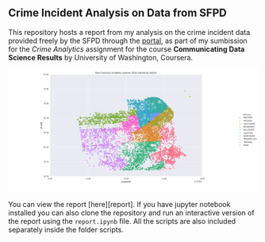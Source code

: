 
## Crime Incident Analysis on Data from SFPD


This repository hosts a report from my analysis on the crime incident data provided freely by the SFPD through the [portal](https://data.sfgov.org/), as part of my sumbission for the _Crime Analytics_ assignment for the course __Communicating Data Science Results__ by University of Washington, Coursera.

![alt text](https://github.com/PGryllos/SanFranciscoCrimeAnalysis/blob/master/figures/figure_1_density.png)

You can view the report [here][report]. If you have jupyter notebook installed you can also clone the repository and run
an interactive version of the report using the `report.ipynb` file. All the scripts are also included separately inside the folder scripts.



